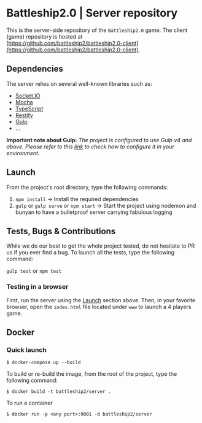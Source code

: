# Battleship2.0 | Server repository
This is the server-side repository of the `Battleship2.0` game.
The client (game) repository is hosted at [https://github.com/battleship2/battleship2.0-client](https://github.com/battleship2/battleship2.0-client).

## Dependencies
The server relies on several well-known libraries such as:
- [Socket.IO](http://socket.io/)
- [Mocha](https://mochajs.org/)
- [TypeScript](https://www.typescriptlang.org/)
- [Restify](http://restify.com/)
- [Gulp](http://gulpjs.com/)
- ...

**Important note about Gulp:**
_The project is configured to use Gulp v4 and above.
Please refer to this [link](https://demisx.github.io/gulp4/2015/01/15/install-gulp4.html) to check how to configure it in your environment._

## Launch
From the project's root directory, type the following commands:

1. `npm install` -> Install the required dependencies
2. `gulp` or `gulp serve` or `npm start` -> Start the project using nodemon and bunyan to have a bulletproof server carrying fabulous logging

## Tests, Bugs & Contributions
While we do our best to get the whole project tested, do not hesitate to PR us if you ever find a bug. 
To launch all the tests, type the following command:

`gulp test` or `npm test`

### Testing in a browser
First, run the server using the [Launch](https://github.com/battleship2/battleship2.0-server#launch) section above.
Then, in your favorite browser, open the `index.html` file located under `www` to launch a 4 players game.

## Docker

### Quick launch

```shell
$ docker-compose up --build
```

To build or re-build the image, from the root of the project, type the following command:  

```shell
$ docker build -t battleship2/server .
```

To run a container
```shell
$ docker run -p <any port>:9001 -d battleship2/server
```
